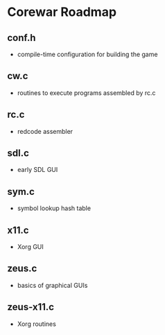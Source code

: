 # Corewar Roadmap

## conf.h
- compile-time configuration for building the game

## cw.c
- routines to execute programs assembled by rc.c

## rc.c
- redcode assembler

## sdl.c
- early SDL GUI

## sym.c
- symbol lookup hash table

## x11.c
- Xorg GUI

## zeus.c
- basics of graphical GUIs

## zeus-x11.c
- Xorg routines

